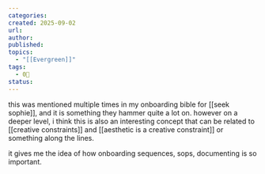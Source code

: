 ```yaml
---
categories:
created: 2025-09-02
url: 
author:
published: 
topics:
  - "[[Evergreen]]"
tags:
  - 0🌲
status:
---
```

this was mentioned multiple times in my onboarding bible for [[seek sophie]], and it is something they hammer quite a lot on. however on a deeper level, i think this is also an interesting concept that can be related to [[creative constraints]] and [[aesthetic is a creative constraint]] or something along the lines. 

it gives me the idea of how onboarding sequences, sops, documenting is so important.